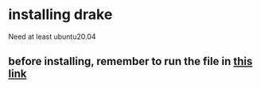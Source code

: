 # installing drake
Need at least ubuntu20.04
## before installing, remember to run the file in [this link](https://drake.mit.edu/ubuntu.html)

